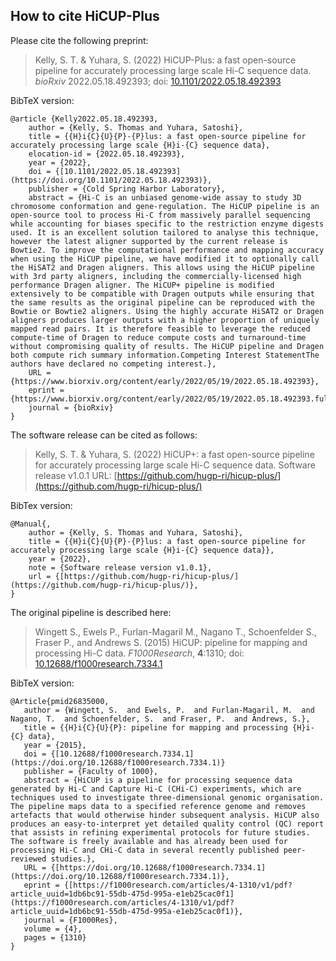## How to cite HiCUP-Plus

Please cite the following preprint:

> Kelly, S. T. & Yuhara, S. (2022) HiCUP-Plus: a fast open-source pipeline for accurately processing large scale Hi-C sequence data.
> _bioRxiv_ 2022.05.18.492393; doi: [10.1101/2022.05.18.492393](https://doi.org/10.1101/2022.05.18.492393)

BibTeX version:

```
@article {Kelly2022.05.18.492393,
    author = {Kelly, S. Thomas and Yuhara, Satoshi},
    title = {{H}i{C}{U}{P}-{P}lus: a fast open-source pipeline for accurately processing large scale {H}i-{C} sequence data},
    elocation-id = {2022.05.18.492393},
    year = {2022},
    doi = {[10.1101/2022.05.18.492393](https://doi.org/10.1101/2022.05.18.492393)},
    publisher = {Cold Spring Harbor Laboratory},
    abstract = {Hi-C is an unbiased genome-wide assay to study 3D chromosome conformation and gene-regulation. The HiCUP pipeline is an open-source tool to process Hi-C from massively parallel sequencing while accounting for biases specific to the restriction enzyme digests used. It is an excellent solution tailored to analyse this technique, however the latest aligner supported by the current release is Bowtie2. To improve the computational performance and mapping accuracy when using the HiCUP pipeline, we have modified it to optionally call the HiSAT2 and Dragen aligners. This allows using the HiCUP pipeline with 3rd party aligners, including the commercially-licensed high performance Dragen aligner. The HiCUP+ pipeline is modified extensively to be compatible with Dragen outputs while ensuring that the same results as the original pipeline can be reproduced with the Bowtie or Bowtie2 aligners. Using the highly accurate HiSAT2 or Dragen aligners produces larger outputs with a higher proportion of uniquely mapped read pairs. It is therefore feasible to leverage the reduced compute-time of Dragen to reduce compute costs and turnaround-time without compromising quality of results. The HiCUP pipeline and Dragen both compute rich summary information.Competing Interest StatementThe authors have declared no competing interest.},
    URL = {https://www.biorxiv.org/content/early/2022/05/19/2022.05.18.492393},
    eprint = {https://www.biorxiv.org/content/early/2022/05/19/2022.05.18.492393.full.pdf},
    journal = {bioRxiv}
}
```

The software release can be cited as follows:

> Kelly, S. T. & Yuhara, S. (2022) HiCUP+: a fast open-source pipeline for accurately processing large scale Hi-C sequence data.
> Software release v1.0.1 URL: [https://github.com/hugp-ri/hicup-plus/](https://github.com/hugp-ri/hicup-plus/)

BibTex version:

```
@Manual{,
    author = {Kelly, S. Thomas and Yuhara, Satoshi},
    title = {{H}i{C}{U}{P}-{P}lus: a fast open-source pipeline for accurately processing large scale {H}i-{C} sequence data}},
    year = {2022},
    note = {Software release version v1.0.1},
    url = {[https://github.com/hugp-ri/hicup-plus/](https://github.com/hugp-ri/hicup-plus/)},
}
```

The original pipeline is described here:

> Wingett S., Ewels P., Furlan-Magaril M., Nagano T., Schoenfelder S., Fraser P., and Andrews S. (2015)
> HiCUP: pipeline for mapping and processing Hi-C data.
> _F1000Research_, **4**:1310; doi: [10.12688/f1000research.7334.1](https://doi.org/10.12688/f1000research.7334.1)

BibTeX version:

```
@Article{pmid26835000,
   author = {Wingett, S.  and Ewels, P.  and Furlan-Magaril, M.  and Nagano, T.  and Schoenfelder, S.  and Fraser, P.  and Andrews, S.},
   title = {{H}i{C}{U}{P}: pipeline for mapping and processing {H}i-{C} data},
   year = {2015},
   doi = {[10.12688/f1000research.7334.1](https://doi.org/10.12688/f1000research.7334.1)}
   publisher = {Faculty of 1000},
   abstract = {HiCUP is a pipeline for processing sequence data generated by Hi-C and Capture Hi-C (CHi-C) experiments, which are techniques used to investigate three-dimensional genomic organisation. The pipeline maps data to a specified reference genome and removes artefacts that would otherwise hinder subsequent analysis. HiCUP also produces an easy-to-interpret yet detailed quality control (QC) report that assists in refining experimental protocols for future studies. The software is freely available and has already been used for processing Hi-C and CHi-C data in several recently published peer-reviewed studies.},
   URL = {[https://doi.org/10.12688/f1000research.7334.1](https://doi.org/10.12688/f1000research.7334.1)},
   eprint = {[https://f1000research.com/articles/4-1310/v1/pdf?article_uuid=1db6bc91-55db-475d-995a-e1eb25cac0f1](https://f1000research.com/articles/4-1310/v1/pdf?article_uuid=1db6bc91-55db-475d-995a-e1eb25cac0f1)},
   journal = {F1000Res},
   volume = {4},
   pages = {1310}
}
```
